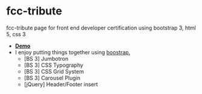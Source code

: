 # fcc-tribute
fcc-tribute page for front end developer certification using bootstrap 3, html 5, css 3
- **[Demo](https://heggy231.github.io/fcc-tribute/)**
- I enjoy putting things together using [boostrap.](https://www.w3schools.com/bootstrap/)
    - [BS 3] Jumbotron
    - [BS 3] CSS Typography
    - [BS 3] CSS Grid System
    - [BS 3] Carousel Plugin
    - [jQuery] Header/Footer insert
